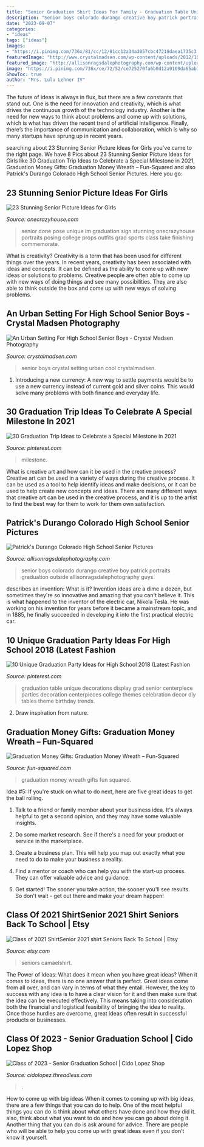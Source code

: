 ```yaml
---
title: "Senior Graduation Shirt Ideas For Family - Graduation Table Unique Decorations Display Grad Senior Centerpiece Parties Decoration Centerpieces College Themes Celebration Decor Diy Tables Theme Birthday Trends"
description: "Senior boys colorado durango creative boy patrick portraits graduation outside allisonragsdalephotography guys"
date: "2023-09-07"
categories:
- "ideas"
tags: ["ideas"]
images:
- "https://i.pinimg.com/736x/81/cc/12/81cc12a34a3057cbc47218daea1735c3.jpg"
featuredImage: "http://www.crystalmadsen.com/wp-content/uploads/2012/10/Senior-Photo-Ideas-for-boys_007-682x1024.jpg"
featured_image: "http://allisonragsdalephotography.com/wp-content/uploads/2015/01/DSC9754-681x1024.jpg"
image: "https://i.pinimg.com/736x/ce/72/52/ce725270fa6b0d12a9109da65ab1cad4.jpg"
ShowToc: true
author: "Mrs. Lulu Lehner IV"
---
```



The future of ideas is always in flux, but there are a few constants that stand out. One is the need for innovation and creativity, which is what drives the continuous growth of the technology industry. Another is the need for new ways to think about problems and come up with solutions, which is what has driven the recent trend of artificial intelligence. Finally, there’s the importance of communication and collaboration, which is why so many startups have sprung up in recent years.

	

		
searching about 23 Stunning Senior Picture Ideas for Girls you've came to the right page. We have 8 Pics about 23 Stunning Senior Picture Ideas for Girls like 30 Graduation Trip Ideas to Celebrate a Special Milestone in 2021, Graduation Money Gifts: Graduation Money Wreath – Fun-Squared and also Patrick&#039;s Durango Colorado High School Senior Pictures. Here you go:
		
    
## 23 Stunning Senior Picture Ideas For Girls

<img loading=lazy src="https://cdn.onecrazyhouse.com/wp-content/uploads/2016/08/im-done-pose-682x1024.jpg" onerror="this.onerror=null;this.src='https://tse3.mm.bing.net/th?id=OIP.SXjYwQxXzHOD-qKXEz1M_AHaLH&amp;pid=15.1';" alt="23 Stunning Senior Picture Ideas for Girls">

_Source: onecrazyhouse.com_

>senior done pose unique im graduation sign stunning onecrazyhouse portraits posing college props outfits grad sports class take finishing commemorate. 

	

What is creativity?
Creativity is a term that has been used for different things over the years. In recent years, creativity has been associated with ideas and concepts. It can be defined as the ability to come up with new ideas or solutions to problems. Creative people are often able to come up with new ways of doing things and see many possibilities. They are also able to think outside the box and come up with new ways of solving problems.

    
## An Urban Setting For High School Senior Boys - Crystal Madsen Photography

<img loading=lazy src="http://www.crystalmadsen.com/wp-content/uploads/2012/10/Senior-Photo-Ideas-for-boys_007-682x1024.jpg" onerror="this.onerror=null;this.src='https://tse2.mm.bing.net/th?id=OIP.BbwAsoNYcTuS2FxCgyLxHAHaLH&amp;pid=15.1';" alt="An Urban Setting For High School Senior Boys - Crystal Madsen Photography">

_Source: crystalmadsen.com_

>senior boys crystal setting urban cool crystalmadsen. 

	

1. Introducing a new currency: A new way to settle payments would be to use a new currency instead of current gold and silver coins. This would solve many problems with both finance and everyday life.

    
## 30 Graduation Trip Ideas To Celebrate A Special Milestone In 2021

<img loading=lazy src="https://i.pinimg.com/736x/81/cc/12/81cc12a34a3057cbc47218daea1735c3.jpg" onerror="this.onerror=null;this.src='https://tse2.mm.bing.net/th?id=OIP.T_QakWQE53J0IYff8hfr0wHaLH&amp;pid=15.1';" alt="30 Graduation Trip Ideas to Celebrate a Special Milestone in 2021">

_Source: pinterest.com_

>milestone. 

	

What is creative art and how can it be used in the creative process?
Creative art can be used in a variety of ways during the creative process. It can be used as a tool to help identify ideas and make decisions, or it can be used to help create new concepts and ideas. There are many different ways that creative art can be used in the creative process, and it is up to the artist to find the best way for them to work for them own satisfaction.

    
## Patrick&#039;s Durango Colorado High School Senior Pictures

<img loading=lazy src="http://allisonragsdalephotography.com/wp-content/uploads/2015/01/DSC9754-681x1024.jpg" onerror="this.onerror=null;this.src='https://tse1.mm.bing.net/th?id=OIP.TU8Qy81kEeo7vzLzKAbaJgHaLI&amp;pid=15.1';" alt="Patrick&#039;s Durango Colorado High School Senior Pictures">

_Source: allisonragsdalephotography.com_

>senior boys colorado durango creative boy patrick portraits graduation outside allisonragsdalephotography guys. 

	

describes an invention: What is it?
Invention ideas are a dime a dozen, but sometimes they're so innovative and amazing that you can't believe it. This is what happened to the inventor of the electric car, Nikola Tesla. He was working on his invention for years before it became a mainstream topic, and in 1885, he finally succeeded in developing it into the first practical electric car.

    
## 10 Unique Graduation Party Ideas For High School 2018 (Latest Fashion

<img loading=lazy src="https://i.pinimg.com/736x/ce/72/52/ce725270fa6b0d12a9109da65ab1cad4.jpg" onerror="this.onerror=null;this.src='https://tse4.mm.bing.net/th?id=OIP.3igxGeqYbR3B_gGrjHIZiAHaJ4&amp;pid=15.1';" alt="10 Unique Graduation Party Ideas for High School 2018 (Latest Fashion">

_Source: pinterest.com_

>graduation table unique decorations display grad senior centerpiece parties decoration centerpieces college themes celebration decor diy tables theme birthday trends. 

	

2. Draw inspiration from nature.

    
## Graduation Money Gifts: Graduation Money Wreath – Fun-Squared

<img loading=lazy src="https://fun-squared.com/wp-content/uploads/2018/04/Graduation-Money-Wreath-726x1024.png" onerror="this.onerror=null;this.src='https://tse3.mm.bing.net/th?id=OIP.e1Qt7cMZgG8ezDbW_j6j8QHaKc&amp;pid=15.1';" alt="Graduation Money Gifts: Graduation Money Wreath – Fun-Squared">

_Source: fun-squared.com_

>graduation money wreath gifts fun squared. 

	

Idea #5:
If you're stuck on what to do next, here are five great ideas to get the ball rolling.
1. Talk to a friend or family member about your business idea. It's always helpful to get a second opinion, and they may have some valuable insights.

2. Do some market research. See if there's a need for your product or service in the marketplace.

3. Create a business plan. This will help you map out exactly what you need to do to make your business a reality.

4. Find a mentor or coach who can help you with the start-up process. They can offer valuable advice and guidance.

5. Get started! The sooner you take action, the sooner you'll see results. So don't wait - get out there and make your dream happen!

    
## Class Of 2021 ShirtSenior 2021 Shirt Seniors Back To School | Etsy

<img loading=lazy src="https://i.etsystatic.com/23613985/r/il/91df29/2512746611/il_794xN.2512746611_ckx6.jpg" onerror="this.onerror=null;this.src='https://tse3.mm.bing.net/th?id=OIP.tjb8i48wuRjHkzJ5jYDgXwHaHa&amp;pid=15.1';" alt="Class of 2021 ShirtSenior 2021 shirt Seniors Back To School | Etsy">

_Source: etsy.com_

>seniors camaelshirt. 

	

The Power of Ideas: What does it mean when you have great ideas?
When it comes to ideas, there is no one answer that is perfect. Great ideas come from all over, and can vary in terms of what they entail. However, the key to success with any idea is to have a clear vision for it and then make sure that the idea can be executed effectively. This means taking into consideration both the financial and logistical feasibility of bringing the idea to reality. Once those hurdles are overcome, great ideas often result in successful products or businesses.

    
## Class Of 2023 - Senior Graduation School | Cido Lopez Shop

<img loading=lazy src="https://cdn-images.threadless.com/threadless-media/artist_shops/shops/cidolopez/products/1476227/shirt-1591038439-eb8fff7865903d5cbefa97319706acaf.png?v=3&amp;d=eyJvbmx5X21ldGEiOiBmYWxzZSwgImZvcmNlIjogZmFsc2UsICJvcHMiOiBbWyJ0cmltIiwgW2ZhbHNlLCBmYWxzZV0sIHt9XSwgWyJyZXNpemUiLCBbXSwgeyJ3aWR0aCI6IDk5Ni4wLCAiYWxsb3dfdXAiOiBmYWxzZSwgImhlaWdodCI6IDk5Ni4wfV0sIFsiY2FudmFzX2NlbnRlcmVkIiwgWzEyMDAsIDEyMDBdLCB7ImJhY2tncm91bmQiOiAiMDAwMDAwIn1dLCBbInJlc2l6ZSIsIFs4MDBdLCB7fV0sIFsiY2FudmFzX2NlbnRlcmVkIiwgWzgwMCwgODAwLCAiI2ZmZmZmZiJdLCB7fV0sIFsiZW5jb2RlIiwgWyJqcGciLCA4NV0sIHt9XV19" onerror="this.onerror=null;this.src='https://tse2.mm.bing.net/th?id=OIP.wZ0jURxbkoHOvS-XHD4JAAHaHa&amp;pid=15.1';" alt="Class of 2023 - Senior Graduation School | Cido Lopez Shop">

_Source: cidolopez.threadless.com_

>. 

	

How to come up with big ideas
When it comes to coming up with big ideas, there are a few things that you can do to help. One of the most helpful things you can do is think about what others have done and how they did it. also, think about what you want to do and how you can go about doing it. Another thing that you can do is ask around for advice. There are people who will be able to help you come up with great ideas even if you don’t know it yourself.

